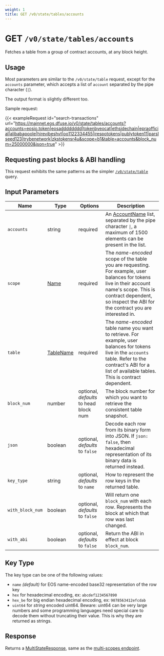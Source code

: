 ```yaml
---
weight: 1
title: GET /v0/state/tables/accounts
---
```


# GET `/v0/state/tables/accounts`

Fetches a table from a group of contract accounts, at any block height.

## Usage

Most parameters are similar to the `/v0/state/table` request, except for the `accounts` parameter, which accepts a list of `account` separated by the pipe character (`|`).

The output format is slightly different too.

Sample request:

{{< exampleRequest id="search-transactions" url="https://mainnet.eos.dfuse.io/v0/state/tables/accounts?accounts=eosio.token|eosadddddddd|tokenbyeocat|ethsidechain|epraofficial|alibabapoole|hirevibeshvt|oo1122334455|irespotokens|publytoken11|parslseed123|trybenetwork|zkstokensr4u&scope=b1&table=accounts&block_num=25000000&json=true" >}}

## Requesting past blocks & ABI handling

This request exhibits the same patterns as the simpler
[`/v0/state/table`](#rest-get-v0-state-table) query.


## Input Parameters

Name | Type | Options | Description
-----|------|---------|------------
`accounts` | string | required | An [AccountName](#type-AccountName) list, separated by the pipe character <code>&#124;</code>, a maximum of 1500 elements can be present in the list.
`scope` | [Name](#type-Name) | required | The _name-encoded_ scope of the table you are requesting.  For example, user balances for tokens live in their account name's scope. This is contract dependent, so inspect the ABI for the contract you are interested in.
`table` | [TableName](#type-TableName) | required | The _name-encoded_ table name you want to retrieve.  For example, user balances for tokens live in the `accounts` table.  Refer to the contract's ABI for a list of available tables.  This is contract dependent.
`block_num` | number | optional, _defaults_ to head block num | The block number for which you want to retrieve the consistent table snapshot.
`json` | boolean | optional, _defaults_ to `false` | Decode each row from its binary form into JSON. If `json: false`, then hexadecimal representation of its binary data is returned instead.
`key_type` | string | optional, _defaults_ to `name` | How to represent the row keys in the returned table.
`with_block_num` | boolean | optional, _defaults_ to `false` | Will return one `block_num` with each row. Represents the block at which that row was last changed.
`with_abi` | boolean | optional, _defaults_ to `false` | Return the ABI in effect at block `block_num`.


<!---
FIXME: This KeyType is duplicated from `state-tables-scopes.md` and `state-table.md`
-->


## Key Type

The key type can be one of the following values:

 * `name` _(default)_ for EOS name-encoded base32 representation of the row key
 * `hex` for hexadecimal encoding, ex: `abcdef1234567890`
 * `hex_be` for big endian hexadecimal encoding, ex: `9078563412efcdab`
 * `uint64` for *string* encoded uint64. Beware: uint64 can be very large numbers and some programming languages need special care to decode them without truncating their value. This is why they are returned as strings.

## Response

Returns a [MultiStateResponse](#type-MultiStateResponse), same as the [multi-scopes endpoint](#rest-get-v0-state-tables-scopes).

